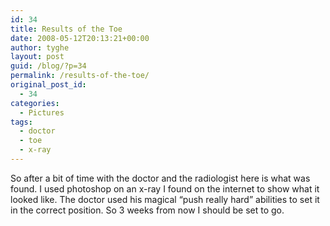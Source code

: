 ```yaml
---
id: 34
title: Results of the Toe
date: 2008-05-12T20:13:21+00:00
author: tyghe
layout: post
guid: /blog/?p=34
permalink: /results-of-the-toe/
original_post_id:
  - 34
categories:
  - Pictures
tags:
  - doctor
  - toe
  - x-ray
---
```

So after a bit of time with the doctor and the radiologist here is what was found. I used photoshop on an x-ray I found on the internet to show what it looked like. The doctor used his magical &#8220;push really hard&#8221; abilities to set it in the correct position. So 3 weeks from now I should be set to go.

